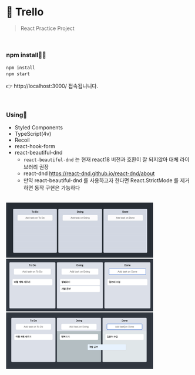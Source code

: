 # 🔖 Trello

> React Practice Project

<br />

### npm install🧚‍♂️

```bash
npm install
npm start
```

👉 http://localhost:3000/ 접속됩니니다.

<br />

### Using🥷

- Styled Components
- TypeScript(4v)
- Recoil
- react-hook-form
- react-beautiful-dnd
  - `react-beautiful-dnd` 는 현재 react18 버전과 호환이 잘 되지않아 대체 라이브러리 권장
  - react-dnd https://react-dnd.github.io/react-dnd/about
  - 만약 react-beautiful-dnd 를 사용하고자 한다면 React.StrictMode 를 제거하면 동작 구현은 가능하다

<br />

<img src="./docs/images/result_video.gif" alt="작업 결과 영상" width="400" />

<img src="./docs/images/img.png" alt="작업 결과 이미지_1" width="400" />

<img src="./docs/images/img2.png" alt="작업 결과 이미지_2" width="400" />
